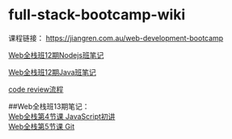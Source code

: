 # full-stack-bootcamp-wiki
课程链接： https://jiangren.com.au/web-development-bootcamp

[Web全栈班12期Nodejs班笔记](匠人web全栈12期N笔记.md)

[Web全栈班12期Java班笔记](JR_Web_FullStack12_Java_Note.md)

[code review流程](code%20review流程.md)

##Web全栈班13期笔记：   
[Web全栈第4节课 JavaScript初讲](Class-04-JS.md)  
[Web全栈第5节课 Git](Class-05%20Git.md)  

